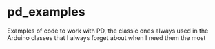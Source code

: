pd_examples
===========

Examples of code to work with PD, the classic ones always used in the Arduino classes that I always forget about when I need them the most